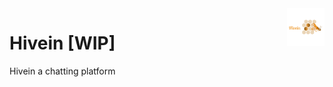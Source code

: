 <a href="https://github.com/Sakerini/Hivein">
    <img src="https://github.com/Sakerini/Hivein/blob/main/Docs/logo.png" alt="Hivein logo" title="Hivein" align="right" height="60" />
</a>

# Hivein [WIP]
Hivein a chatting platform
